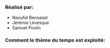 ### Réalisé par:
- Naoufal Bensaiad
- Jérémie Lévesque
- Samuel Poulin

### Comment le thème du temps est exploité:

